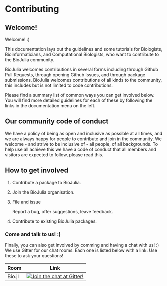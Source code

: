 # Contributing

## Welcome! 

Welcome! :)

This documentation lays out the guidelines and some tutorials for
Biologists, Bioinformaticians, and Computational Biologists, who want to contribute to the BioJulia community.

BioJulia welcomes contributions in several forms including through Github Pull Requests, through opening Github Issues, and through package submissions. BioJulia welcomes contributions of all kinds to the community, this includes but is not limited to code contributions.

Please find a summary list of common ways you can get involved below. You will find more detailed guidelines for each of these by following the links in the documentation menu on the left.

## Our community code of conduct

We have a policy of being as open and inclusive as possible at all times, and we are always happy for people to contribute and join in the community. We welcome - and strive to be inclusive of - all people, of all backgrounds. To help use all achieve this we have a code of conduct that all members and visitors are expected to follow, please read this.

## How to get involved

1. Contribute a package to BioJulia.
2. Join the BioJulia organisation.
3. File and issue
   
   Report a bug, offer suggestions, leave feedback.

4. Contribute to existing BioJulia packages.

### Come and talk to us! :)
Finally, you can also get involved by comming and having a chat with us! :)
We use Gitter for our chat rooms. Each one is listed below with a link. Use these to ask your questions!

| Room   | Link                                                                                                    |
|--------|---------------------------------------------------------------------------------------------------------|
| Bio.jl | [![Join the chat at Gitter!](https://badges.gitter.im/BioJulia.png)](https://gitter.im/BioJulia/Bio.jl) |


